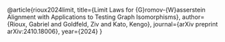 @article{rioux2024limit,
  title={Limit Laws for {G}romov-{W}asserstein Alignment with Applications to Testing Graph Isomorphisms},
  author={Rioux, Gabriel and Goldfeld, Ziv and Kato, Kengo},
  journal={arXiv preprint arXiv:2410.18006},
  year={2024}
}
